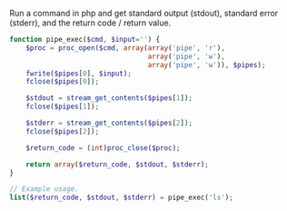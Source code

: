 Run a command in php and get standard output (stdout), standard error (stderr), and the return code / return value.
```php
function pipe_exec($cmd, $input='') {
    $proc = proc_open($cmd, array(array('pipe', 'r'),
                                  array('pipe', 'w'),
                                  array('pipe', 'w')), $pipes);
    fwrite($pipes[0], $input);
    fclose($pipes[0]);

    $stdout = stream_get_contents($pipes[1]);
    fclose($pipes[1]);

    $stderr = stream_get_contents($pipes[2]);
    fclose($pipes[2]);

    $return_code = (int)proc_close($proc);

    return array($return_code, $stdout, $stderr);
}
```
```php
// Example usage.
list($return_code, $stdout, $stderr) = pipe_exec('ls');
```